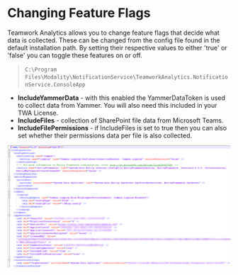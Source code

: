 # Changing Feature Flags

Teamwork Analytics allows you to change feature flags that decide what data is collected. These can be changed from the config file found in the default installation path. By setting their respective values to either 'true' or 'false' you can toggle these features on or off.

>`C:\Program Files\Modality\NotificationService\TeamworkAnalytics.NotificationService.ConsoleApp`

- **IncludeYammerData** - with this enabled the YammerDataToken is used to collect data from Yammer. You will also need this included in your TWA License.
- **IncludeFiles** - collection of SharePoint file data from Microsoft Teams.
- **IncludeFilePermissions** - if IncludeFiles is set to true then you can also set whether their permissions data per file is also collected. 

![Screenshot](images/configFile.png)